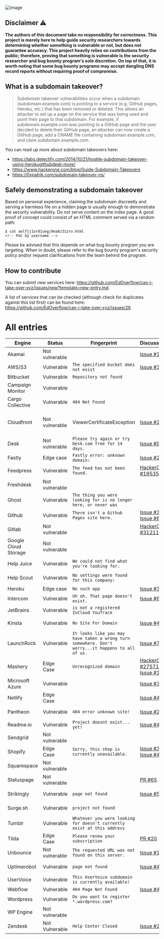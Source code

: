 ![image](https://user-images.githubusercontent.com/18099289/45263787-a4bbc880-b430-11e8-9cff-eb6e4c796050.png)

## Disclaimer :warning:

**The authors of this document take no responsibility for correctness. This project is merely here to help guide security researchers towards determining whether something is vulnerable or not, but does not guarantee accuracy. This project heavily relies on contributions from the public; therefore, proving that something is vulnerable is the security researcher and bug bounty program's sole discretion. On top of that, it is worth noting that some bug bounty programs may accept dangling DNS record reports without requiring proof of compromise.**

## What is a subdomain takeover?

> Subdomain takeover vulnerabilities occur when a subdomain (subdomain.example.com) is pointing to a service (e.g. GitHub pages, Heroku, etc.) that has been removed or deleted. This allows an attacker to set up a page on the service that was being used and point their page to that subdomain. For example, if subdomain.example.com was pointing to a GitHub page and the user decided to delete their GitHub page, an attacker can now create a GitHub page, add a CNAME file containing subdomain.example.com, and claim subdomain.example.com.

You can read up more about subdomain takeovers here:

- <https://labs.detectify.com/2014/10/21/hostile-subdomain-takeover-using-herokugithubdesk-more/>
- <https://www.hackerone.com/blog/Guide-Subdomain-Takeovers>
- <https://0xpatrik.com/subdomain-takeover-ns/>

## Safely demonstrating a subdomain takeover

Based on personal experience, claiming the subdomain discreetly and serving a harmless file on a hidden page is usually enough to demonstrate the security vulnerability. Do not serve content on the index page. A good proof of concept could consist of an HTML comment served via a random path:

```
$ cat aelfjj1or81uegj9ea8z31zro.html
<!-- PoC by username -->
```

Please be advised that this depends on what bug bounty program you are targeting. When in doubt, please refer to the bug bounty program's security policy and/or request clarifications from the team behind the program.

## How to contribute

You can submit new services here: https://github.com/EdOverflow/can-i-take-over-xyz/issues/new?template=new-entry.md.

A list of services that can be checked (although check for duplicates against this list first) can be found here: https://github.com/EdOverflow/can-i-take-over-xyz/issues/26.

# All entries

Engine                                        | Status         | Fingerprint                                                             | Discussion                                                    | Documentation
--------------------------------------------- | -------------- | ----------------------------------------------------------------------- | ------------------------------------------------------------- | -------------------------------------------------------------------------------------------------------------------------------------------
Akamai                                        | Not vulnerable | | [Issue #13](https://github.com/EdOverflow/can-i-take-over-xyz/issues/13) |
AWS/S3                             | Vulnerable     | `The specified bucket does not exist`                                   | [Issue #36](https://github.com/EdOverflow/can-i-take-over-xyz/issues/36)
Bitbucket                       | Vulnerable     | `Repository not found`                                                  |
Campaign Monitor         | Vulnerable     |                                                                         |                                                               | [Support Page](https://help.campaignmonitor.com/custom-domain-names)
Cargo Collective         | Vulnerable     | `404 Not Found`                                                         |                                                               | [Cargo Support Page](https://support.2.cargocollective.com/Using-a-Third-Party-Domain)
Cloudfront                     | Not vulnerable      | ViewerCertificateException            | [Issue #29](https://github.com/EdOverflow/can-i-take-over-xyz/issues/29) | [Domain Security on Amazon CloudFront](https://aws.amazon.com/blogs/networking-and-content-delivery/continually-enhancing-domain-security-on-amazon-cloudfront/)
Desk                                 | Not vulnerable     | `Please try again or try Desk.com free for 14 days.`                    | [Issue #9](https://github.com/EdOverflow/can-i-take-over-xyz/issues/9)
Fastly                             | Edge case     | `Fastly error: unknown domain:`                                         | [Issue #22](https://github.com/EdOverflow/can-i-take-over-xyz/issues/22)
Feedpress                       | Vulnerable     | `The feed has not been found.`                                          | [HackerOne #195350](https://hackerone.com/reports/195350)
Freshdesk                       | Not vulnerable |                                                                         || [Freshdesk Support Page](https://support.freshdesk.com/support/solutions/articles/37590-using-a-vanity-support-url-and-pointing-the-cname)
Ghost                               | Vulnerable     | `The thing you were looking for is no longer here, or never was`        |
Github                             | Vulnerable     | `There isn't a Github Pages site here.`                                 | [Issue #37](https://github.com/EdOverflow/can-i-take-over-xyz/issues/37) [Issue #68](https://github.com/EdOverflow/can-i-take-over-xyz/issues/68)
Gitlab                             | Not vulnerable |                                                                         | [HackerOne #312118](https://hackerone.com/reports/312118)
Google Cloud Storage | Not vulnerable |                                                                         |
Help Juice                     | Vulnerable     | `We could not find what you're looking for.`                            |                                                               | [Help Juice Support Page](https://help.helpjuice.com/34339-getting-started/custom-domain)
Help Scout                     | Vulnerable     | `No settings were found for this company:`                              |                                                               | [HelpScout Docs](https://docs.helpscout.net/article/42-setup-custom-domain)
Heroku                             | Edge case     | `No such app`                                                           | [Issue #38](https://github.com/EdOverflow/can-i-take-over-xyz/issues/38)
Intercom                          | Vulnerable     | `Uh oh. That page doesn't exist.`                                         | [Issue #69](https://github.com/EdOverflow/can-i-take-over-xyz/issues/69) | [Help center](https://www.intercom.com/help/)
JetBrains                       | Vulnerable     | `is not a registered InCloud YouTrack`                                  |
Kinsta                           | Vulnerable     | `No Site For Domain`                                                 |[Issue #48](https://github.com/EdOverflow/can-i-take-over-xyz/issues/48) | [kinsta-add-domain](https://kinsta.com/knowledgebase/add-domain/)
LaunchRock                         | Vulnerable     | `It looks like you may have taken a wrong turn somewhere. Don't worry...it happens to all of us.`                                                 |[Issue #74](https://github.com/EdOverflow/can-i-take-over-xyz/issues/74) | 
Mashery                           | Edge Case | `Unrecognized domain`                                                   | [HackerOne #275714](https://hackerone.com/reports/275714), [Issue #14](https://github.com/EdOverflow/can-i-take-over-xyz/issues/14)
Microsoft Azure           | Vulnerable     |  | [Issue #35](https://github.com/EdOverflow/can-i-take-over-xyz/issues/35) |
Netlify | Edge Case | | [Issue #40](https://github.com/EdOverflow/can-i-take-over-xyz/issues/40) |
Pantheon                           | Vulnerable     | `404 error unknown site!`                                                 |[Issue #24](https://github.com/EdOverflow/can-i-take-over-xyz/issues/24) | [Pantheon-Sub-takeover](https://medium.com/@hussain_0x3c/hostile-subdomain-takeover-using-pantheon-ebf4ab813111)
Readme.io | Vulnerable | `Project doesnt exist... yet!` | [Issue #41](https://github.com/EdOverflow/can-i-take-over-xyz/issues/41)
Sendgrid                         | Not vulnerable |                                                                         |
Shopify                           | Edge Case     | `Sorry, this shop is currently unavailable.`                            |[Issue #32](https://github.com/EdOverflow/can-i-take-over-xyz/issues/32), [Issue #46](https://github.com/EdOverflow/can-i-take-over-xyz/issues/46)| [Medium Article](https://medium.com/@thebuckhacker/how-to-do-55-000-subdomain-takeover-in-a-blink-of-an-eye-a94954c3fc75) 
Squarespace                   | Not vulnerable |                                                                         |
Statuspage                     | Not vulnerable |                                                                         | [PR #65](https://github.com/EdOverflow/can-i-take-over-xyz/pull/65)
Strikingly                           | Vulnerable     | `page not found`                                                 |[Issue #58](https://github.com/EdOverflow/can-i-take-over-xyz/issues/58) | [Strikingly-Sub-takeover](https://medium.com/@sherif0x00/takeover-subdomains-pointing-to-strikingly-5e67df80cdfd)
Surge.sh                         | Vulnerable     | `project not found`                                                     || [Surge Documentation](https://surge.sh/help/adding-a-custom-domain)
Tumblr                             | Vulnerable     | `Whatever you were looking for doesn't currently exist at this address` |
Tilda                               | Edge Case | `Please renew your subscription`                                        | [PR #20](https://github.com/EdOverflow/can-i-take-over-xyz/pull/20)
Unbounce                         | Not vulnerable | `The requested URL was not found on this server.`                       | [Issue #11](https://github.com/EdOverflow/can-i-take-over-xyz/issues/11)
Uptimerobot                           | Vulnerable     | `page not found`                                                 |[Issue #45](https://github.com/EdOverflow/can-i-take-over-xyz/issues/45) | [Uptimerobot-Sub-takeover](https://exploit.linuxsec.org/uptimerobot-com-custom-domain-subdomain-takeover/)
UserVoice                       | Vulnerable     | `This UserVoice subdomain is currently available!`                      |
Webflow                           | Vulnerable     | `404 Page Not Found`                                                |[Issue #44](https://github.com/EdOverflow/can-i-take-over-xyz/issues/44) |[forum webflow](https://forum.webflow.com/t/hosting-a-subdomain-on-webflow/59201)
Wordpress                       | Vulnerable     | `Do you want to register *.wordpress.com?`                              |
WP Engine                       | Not vulnerable |                                                                         |
Zendesk                           | Not Vulnerable     | `Help Center Closed`                                                    | [Issue #23](https://github.com/EdOverflow/can-i-take-over-xyz/issues/23) | [Zendesk Support](https://support.zendesk.com/hc/en-us/articles/203664356-Changing-the-address-of-your-Help-Center-subdomain-host-mapping-)
